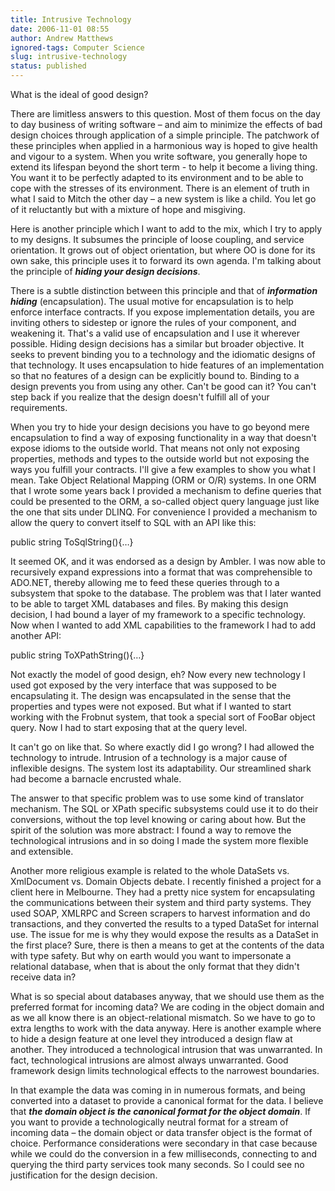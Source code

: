 ```yaml
---
title: Intrusive Technology
date: 2006-11-01 08:55
author: Andrew Matthews
ignored-tags: Computer Science
slug: intrusive-technology
status: published
---
```


What is the ideal of good design?

There are limitless answers to this question. Most of them focus on the day to day business of writing software – and aim to minimize the effects of bad design choices through application of a simple principle. The patchwork of these principles when applied in a harmonious way is hoped to give health and vigour to a system. When you write software, you generally hope to extend its lifespan beyond the short term - to help it become a living thing. You want it to be perfectly adapted to its environment and to be able to cope with the stresses of its environment. There is an element of truth in what I said to Mitch the other day – a new system is like a child. You let go of it reluctantly but with a mixture of hope and misgiving.

Here is another principle which I want to add to the mix, which I try to apply to my designs. It subsumes the principle of loose coupling, and service orientation. It grows out of object orientation, but where OO is done for its own sake, this principle uses it to forward its own agenda. I'm talking about the principle of ***hiding your design decisions***.

There is a subtle distinction between this principle and that of ***information hiding*** (encapsulation). The usual motive for encapsulation is to help enforce interface contracts. If you expose implementation details, you are inviting others to sidestep or ignore the rules of your component, and weakening it. That's a valid use of encapsulation and I use it wherever possible. Hiding design decisions has a similar but broader objective. It seeks to prevent binding you to a technology and the idiomatic designs of that technology. It uses encapsulation to hide features of an implementation so that no features of a design can be explicitly bound to. Binding to a design prevents you from using any other. Can't be good can it? You can't step back if you realize that the design doesn't fulfill all of your requirements.

When you try to hide your design decisions you have to go beyond mere encapsulation to find a way of exposing functionality in a way that doesn't expose idioms to the outside world. That means not only not exposing properties, methods and types to the outside world but not exposing the ways you fulfill your contracts. I'll give a few examples to show you what I mean. Take Object Relational Mapping (ORM or O/R) systems. In one ORM that I wrote some years back I provided a mechanism to define queries that could be presented to the ORM, a so-called object query language just like the one that sits under DLINQ. For convenience I provided a mechanism to allow the query to convert itself to SQL with an API like this:

public string ToSqlString(){…}

It seemed OK, and it was endorsed as a design by Ambler. I was now able to recursively expand expressions into a format that was comprehensible to ADO.NET, thereby allowing me to feed these queries through to a subsystem that spoke to the database. The problem was that I later wanted to be able to target XML databases and files. By making this design decision, I had bound a layer of my framework to a specific technology. Now when I wanted to add XML capabilities to the framework I had to add another API:

public string ToXPathString(){…}

Not exactly the model of good design, eh? Now every new technology I used got exposed by the very interface that was supposed to be encapsulating it. The design was encapsulated in the sense that the properties and types were not exposed. But what if I wanted to start working with the Frobnut system, that took a special sort of FooBar object query. Now I had to start exposing that at the query level.

It can't go on like that. So where exactly did I go wrong? I had allowed the technology to intrude. Intrusion of a technology is a major cause of inflexible designs. The system lost its adaptability. Our streamlined shark had become a barnacle encrusted whale.

The answer to that specific problem was to use some kind of translator mechanism. The SQL or XPath specific subsystems could use it to do their conversions, without the top level knowing or caring about how. But the spirit of the solution was more abstract: I found a way to remove the technological intrusions and in so doing I made the system more flexible and extensible.

Another more religious example is related to the whole DataSets vs. XmlDocument vs. Domain Objects debate. I recently finished a project for a client here in Melbourne. They had a pretty nice system for encapsulating the communications between their system and third party systems. They used SOAP, XMLRPC and Screen scrapers to harvest information and do transactions, and they converted the results to a typed DataSet for internal use. The issue for me is why they would expose the results as a DataSet in the first place? Sure, there is then a means to get at the contents of the data with type safety. But why on earth would you want to impersonate a relational database, when that is about the only format that they didn't receive data in?

What is so special about databases anyway, that we should use them as the preferred format for incoming data? We are coding in the object domain and as we all know there is an object-relational mismatch. So we have to go to extra lengths to work with the data anyway. Here is another example where to hide a design feature at one level they introduced a design flaw at another. They introduced a technological intrusion that was unwarranted. In fact, technological intrusions are almost always unwarranted. Good framework design limits technological effects to the narrowest boundaries.

In that example the data was coming in in numerous formats, and being converted into a dataset to provide a canonical format for the data. I believe that ***the domain object is the canonical format for the object domain***. If you want to provide a technologically neutral format for a stream of incoming data – the domain object or data transfer object is the format of choice. Performance considerations were secondary in that case because while we could do the conversion in a few milliseconds, connecting to and querying the third party services took many seconds. So I could see no justification for the design decision.
